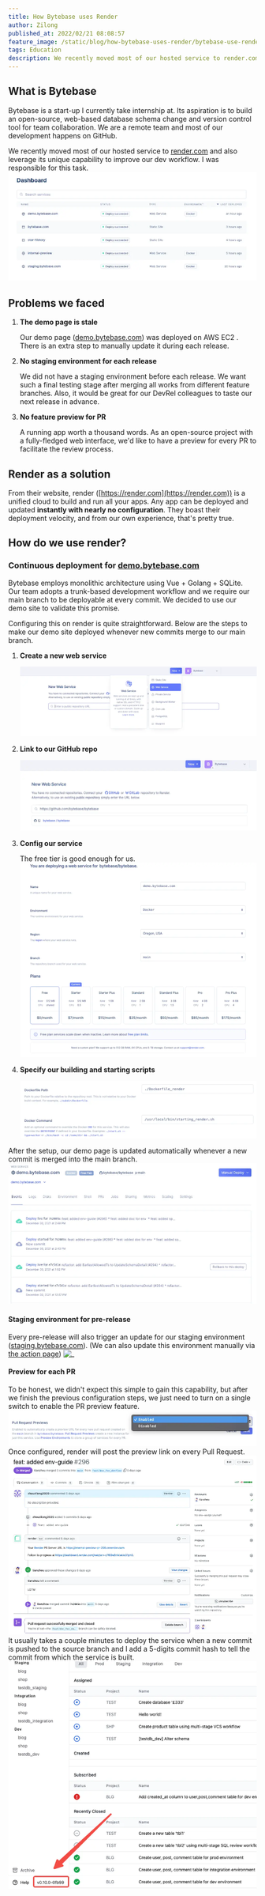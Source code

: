 ```yaml
---
title: How Bytebase uses Render
author: Zilong
published_at: 2022/02/21 08:08:57
feature_image: /static/blog/how-bytebase-uses-render/bytebase-use-render.webp
tags: Education
description: We recently moved most of our hosted service to render.com and also leverage its unique capability to improve our dev workflow. I was responsible for this task.
---
```


## What is Bytebase

Bytebase is a start-up I currently take internship at. Its aspiration is to build an open-source, web-based database schema change and version control tool for team collaboration. We are a remote team and most of our development happens on GitHub.

We recently moved most of our hosted service to [render.com](https://render.com) and also leverage its unique capability to improve our dev workflow. I was responsible for this task.
![_](/static/blog/how-bytebase-uses-render/render-dashboard.webp)

## Problems we faced

1. **The demo page is stale**

   Our demo page ([demo.bytebase.com](https://demo.bytebase.com)) was deployed on AWS EC2 . There is an extra step to manually update it during each release.

2. **No staging environment for each release**

   We did not have a staging environment before each release. We want such a final testing stage after merging all works from different feature branches. Also, it would be great for our DevRel colleagues to taste our next release in advance.

3. **No feature preview for PR**

   A running app worth a thousand words. As an open-source project with a fully-fledged web interface, we'd like to have a preview for every PR to facilitate the review process.

## Render as a solution

From their website, render ([https://render.com](https://render.com)) is a unified cloud to build and run all your apps. Any app can be deployed and updated **instantly with nearly no configuration**. They boast their deployment velocity, and from our own experience, that's pretty true.

## How do we use render?

### Continuous deployment for [demo.bytebase.com](http://demo.bytebase.com/)

Bytebase employs monolithic architecture using Vue + Golang + SQLite. Our team adopts a trunk-based development workflow and we require our main branch to be deployable at every commit. We decided to use our demo site to validate this promise.

Configuring this on render is quite straightforward. Below are the steps to make our demo site deployed whenever new commits merge to our main branch.

1. **Create a new web service**

   ![_](/static/blog/how-bytebase-uses-render/render-create-web-service.webp)

2. **Link to our GitHub repo**

   ![_](/static/blog/how-bytebase-uses-render/render-link-github.webp)

3. **Config our service**

   The free tier is good enough for us.
   ![_](/static/blog/how-bytebase-uses-render/render-free-tier.webp)

4. **Specify our building and starting scripts**

   ![_](/static/blog/how-bytebase-uses-render/render-config.webp)

After the setup, our demo page is updated automatically whenever a new commit is merged into the main branch.
![_](/static/blog/how-bytebase-uses-render/render-deploy.webp)

#### Staging environment for pre-release

Every pre-release will also trigger an update for our staging environment ([staging.bytebase.com](https://staging.bytebase.com)). (We can also update this environment manually via [the action page](https://github.com/bytebase/bytebase/actions/workflows/staging.yml))
![_](/static/blog/how-bytebase-uses-render/github-create-release.png)

#### Preview for each PR

To be honest, we didn't expect this simple to gain this capability, but after we finish the previous configuration steps, we just need to turn on a single switch to enable the PR preview feature.
![_](/static/blog/how-bytebase-uses-render/render-pr-preview.webp)
Once configured, render will post the preview link on every Pull Request.
![_](/static/blog/how-bytebase-uses-render/render-pr-bot.webp)
It usually takes a couple minutes to deploy the service when a new commit is pushed to the source branch and I add a 5-digits commit hash to tell the commit from which the service is built.
![_](/static/blog/how-bytebase-uses-render/bytebase-version.webp)
